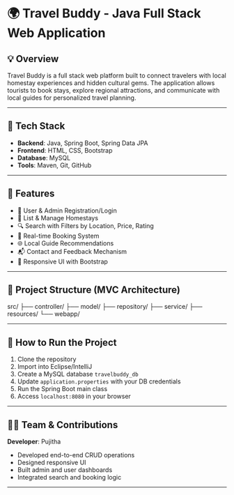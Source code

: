 # 🌍 Travel Buddy - Java Full Stack Web Application

## 💡 Overview
Travel Buddy is a full stack web platform built to connect travelers with local homestay experiences and hidden cultural gems. The application allows tourists to book stays, explore regional attractions, and communicate with local guides for personalized travel planning.

---

## 🔧 Tech Stack
- **Backend**: Java, Spring Boot, Spring Data JPA
- **Frontend**: HTML, CSS, Bootstrap
- **Database**: MySQL
- **Tools**: Maven, Git, GitHub

---

## 🎯 Features
- 👤 User & Admin Registration/Login
- 🏡 List & Manage Homestays
- 🔍 Search with Filters by Location, Price, Rating
- 📅 Real-time Booking System
- 🌐 Local Guide Recommendations
- 📬 Contact and Feedback Mechanism
- 📱 Responsive UI with Bootstrap

---

## 🧱 Project Structure (MVC Architecture)
src/
├── controller/
├── model/
├── repository/
├── service/
├── resources/
└── webapp/


---

## 🚀 How to Run the Project
1. Clone the repository  
2. Import into Eclipse/IntelliJ  
3. Create a MySQL database `travelbuddy_db`  
4. Update `application.properties` with your DB credentials  
5. Run the Spring Boot main class  
6. Access `localhost:8080` in your browser  

---

## 🧑‍💻 Team & Contributions
**Developer**: Pujitha  
- Developed end-to-end CRUD operations  
- Designed responsive UI  
- Built admin and user dashboards  
- Integrated search and booking logic

---


